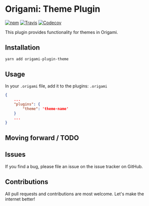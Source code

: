 # Origami: Theme Plugin
[![npm](https://img.shields.io/npm/v/origami-plugin-theme.svg)](http://npmjs.com/package/origami-plugin-theme)
[![Travis](https://img.shields.io/travis/origami-cms/plugin-theme.svg)](https://travis-ci.org/origami-cms/plugin-theme)
[![Codecov](https://img.shields.io/codecov/c/github/origami-cms/plugin-theme.svg)](https://codecov.io/gh/origami-cms/plugin-theme)

This plugin provides functionality for themes in Origami.

## Installation
```bash
yarn add origami-plugin-theme
```

## Usage
In your `.origami` file, add it to the plugins:
`.origami`
```json
{
    ...
    "plugins": {
        "theme": 'theme-name'
    }
    ...
}
```

## Moving forward / TODO


## Issues
If you find a bug, please file an issue on the issue tracker on GitHub.


## Contributions
All pull requests and contributions are most welcome. Let's make the internet better!
